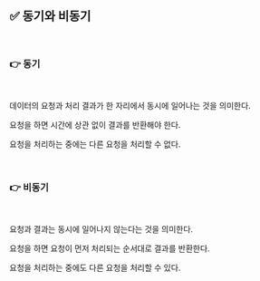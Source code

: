 ## ✅ 동기와 비동기

<br>

### 👉 동기

<br>

데이터의 요청과 처리 결과가 한 자리에서 동시에 일어나는 것을 의미한다.

요청을 하면 시간에 상관 없이 결과를 반환해야 한다.

요청을 처리하는 중에는 다른 요청을 처리할 수 없다.


<br>

### 👉 비동기

<br>

요청과 결과는 동시에 일어나지 않는다는 것을 의미한다.

요청을 하면 요청이 먼저 처리되는 순서대로 결과를 반환한다.

요청을 처리하는 중에도 다른 요청을 처리할 수 있다.